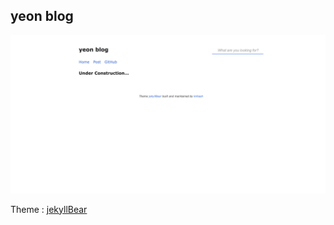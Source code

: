 ## yeon blog

![Home](/assets/images/blogHome.png "Home") 

Theme : [jekyllBear](https://knhash.in/jekyllBear)
